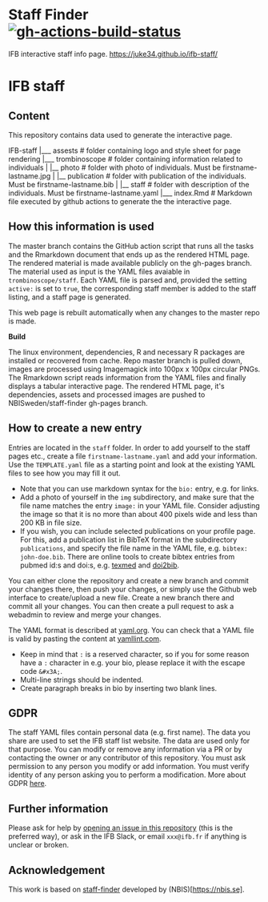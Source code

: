 # Staff Finder [![gh-actions-build-status](https://github.com/Juke34/ifb-staff/workflows/build/badge.svg)](https://github.com/Juke34/ifb-staff/actions?workflow=build)

IFB interactive staff info page. https://juke34.github.io/ifb-staff/

# IFB staff

## Content

This repository contains data used to generate the interactive page.

IFB-staff
|___ assests           # folder containing logo and style sheet for page rendering
|___ trombinoscope     # folder containing information related to individuals
|    |__ photo         # folder with photo of individuals. Must be firstname-lastname.jpg 
|    |__ publication   # folder with publication of the individuals. Must be firstname-lastname.bib
|    |__ staff         # folder with description of the individuals. Must be firstname-lastname.yaml
|___ index.Rmd         # Markdown file executed by github actions to generate the the interactive page.  


## How this information is used

The master branch contains the GitHub action script that runs all the tasks and the Rmarkdown document that ends up as the rendered HTML page. The rendered material is made available publicly on the gh-pages branch.
The material used as input is the YAML files avaiable in `trombinoscope/staff`. Each YAML file is parsed 
and, provided the setting `active:` is set to `true`, the
corresponding staff member is added to the staff listing, and a staff page is generated.

This web page is rebuilt automatically when any changes to the master repo is made.

**Build**  

The linux environment, dependencies, R and necessary R packages are installed or recovered from cache. Repo master branch is pulled down, images are processed using Imagemagick into 100px x 100px circular PNGs. The Rmarkdown script reads information from the YAML files and finally displays a tabular interactive page. The rendered HTML page, it's dependencies, assets and processed images are pushed to NBISweden/staff-finder gh-pages branch.

## How to create a new entry

Entries are located in the `staff` folder.
In order to add yourself to the staff pages etc., create a file
`firstname-lastname.yaml` and add your information.  Use the
`TEMPLATE.yaml` file as a starting point and look at the existing YAML
files to see how you may fill it out.

* Note that you can use markdown syntax for the `bio:` entry, e.g. for links.
* Add a photo of yourself in the `img` subdirectory, and make sure that
the file name matches the entry `image:` in your YAML file.  Consider
adjusting the image so that it is no more than about 400 pixels wide and
less than 200 KB in file size.
* If you wish, you can include selected publications on your
profile page.  For this, add a publication list in BibTeX format
in the subdirectory `publications`, and specify the file name in
the YAML file, e.g. `bibtex: john-doe.bib`.  There are online
tools to create bibtex entries from pubmed id:s and doi:s, e.g.
[texmed](http://www.bioinformatics.org/texmed/) and
[doi2bib](http://www.doi2bib.org/#/doi).

You can either clone the repository and create a new branch and commit
your changes there, then push your changes, or simply use the Github web
interface to create/upload a new file. Create a new
branch there and commit all your changes.  You can then create a pull
request to ask a webadmin to review and merge your changes.

The YAML format is described at [yaml.org](https://yaml.org/). You can
check that a YAML file is valid by pasting the content at
[yamllint.com](http://www.yamllint.com/).

* Keep in mind that `:` is a reserved character, so if you for some
reason have a `:` character in e.g. your bio, please replace it with the
escape code `&#x3A;`.
* Multi-line strings should be indented.
* Create paragraph breaks in bio by inserting two blank lines.


## GDPR

The staff YAML files contain personal data (e.g. first name).
The data you share are used to set the IFB staff list website. The data are used only for that purpose. 
You can modify or remove any information via a PR or by contacting the owner or any contributor of this repository.
You must ask permission to any person you modify or add information.
You must verify identity of any person asking you to perform a modification. 
More about GDPR [here](https://gdpr-info.eu).

## Further information

Please ask for help by [opening an issue in this
repository](https://github.com/Juke34/ifb-staff/issues)
(this is the preferred way), or ask in the IFB Slack, or email
`xxx@ifb.fr` if anything is unclear or broken.

## Acknowledgement

This work is based on [staff-finder](https://github.com/NBISweden/staff-finder) developed by (NBIS)[https://nbis.se].
